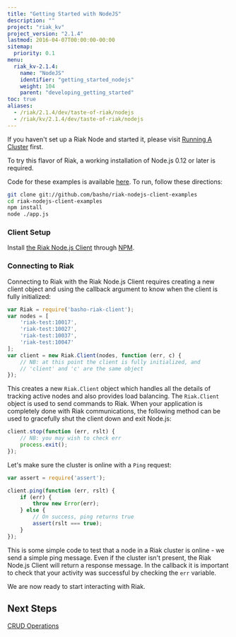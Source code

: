 ```yaml
---
title: "Getting Started with NodeJS"
description: ""
project: "riak_kv"
project_version: "2.1.4"
lastmod: 2016-04-07T00:00:00-00:00
sitemap:
  priority: 0.1
menu:
  riak_kv-2.1.4:
    name: "NodeJS"
    identifier: "getting_started_nodejs"
    weight: 104
    parent: "developing_getting_started"
toc: true
aliases:
  - /riak/2.1.4/dev/taste-of-riak/nodejs
  - /riak/kv/2.1.4/dev/taste-of-riak/nodejs
---
```


[introduction.js]: https://github.com/basho/riak-nodejs-client-examples/blob/master/dev/taste-of-riak/introduction.js
[npm]: https://www.npmjs.com/package/basho-riak-client
[node_js_installation]: https://github.com/basho/riak-nodejs-client/wiki/Installation
[nodejs_wiki]: https://github.com/basho/riak-nodejs-client/wiki

If you haven't set up a Riak Node and started it, please visit [Running A Cluster]({{<baseurl>}}riak/kv/2.1.4/using/running-a-cluster) first.

To try this flavor of Riak, a working installation of Node.js 0.12 or later is
required.

Code for these examples is available [here][introduction.js]. To run, follow
these directions:

```bash
git clone git://github.com/basho/riak-nodejs-client-examples
cd riak-nodejs-client-examples
npm install
node ./app.js
```

### Client Setup

Install [the Riak Node.js Client][node_js_installation] through [NPM][npm].

### Connecting to Riak

Connecting to Riak with the Riak Node.js Client requires creating a new client
object and using the callback argument to know when the client is fully
initialized:

```javascript
var Riak = require('basho-riak-client');
var nodes = [
    'riak-test:10017',
    'riak-test:10027',
    'riak-test:10037',
    'riak-test:10047'
];
var client = new Riak.Client(nodes, function (err, c) {
    // NB: at this point the client is fully initialized, and
    // 'client' and 'c' are the same object
});
```

This creates a new `Riak.Client` object which handles all the details of
tracking active nodes and also provides load balancing. The `Riak.Client` object
is used to send commands to Riak. When your application is completely done with
Riak communications, the following method can be used to gracefully shut the
client down and exit Node.js:

```javascript
client.stop(function (err, rslt) {
    // NB: you may wish to check err
    process.exit();
});
```

Let's make sure the cluster is online with a `Ping` request:

```javascript
var assert = require('assert');

client.ping(function (err, rslt) {
    if (err) {
        throw new Error(err);
    } else {
        // On success, ping returns true
        assert(rslt === true);
    }
});
```

This is some simple code to test that a node in a Riak cluster is online - we
send a simple ping message. Even if the cluster isn't present, the Riak Node.js
Client will return a response message. In the callback it is important to check
that your activity was successful by checking the `err` variable.

We are now ready to start interacting with Riak.

## Next Steps

[CRUD Operations]({{<baseurl>}}riak/kv/2.1.4/developing/getting-started/nodejs/crud-operations)
